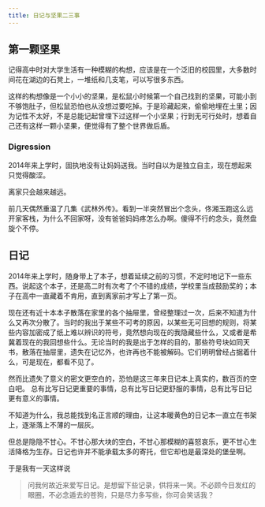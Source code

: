 ```yaml
---
title: 日记与坚果二三事
---
```


## 第一颗坚果

记得高中时对大学生活有一种模糊的构想，应该是在一个泛旧的校园里<!--more-->，大多数时间花在湖边的石凳上，一堆纸和几支笔，可以写很多东西。

这样的构想像是一个小小的坚果，是松鼠小时候第一个自己找到的坚果，可能小到不够饱肚子，但松鼠恐怕也从没想过要吃掉。于是珍藏起来，偷偷地埋在土里；因为记性不太好，不是总能记起曾埋下过这样一个小坚果；行到无可行处时，想着自己还有这样一颗小坚果，便觉得有了整个世界做后盾。

### Digression

2014年来上学时，固执地没有让妈妈送我。当时自以为是独立自主，现在想起来只觉得酸涩。

离家只会越来越远。

前几天偶然重温了几集《武林外传》。看到一半突然冒出个念头，佟湘玉跑这么远开家客栈，为什么不回家呀，没有爸爸妈妈疼怎么办啊。傻得不行的念头，竟然盘旋个不停。

## 日记

2014年来上学时，随身带上了本子，想着延续之前的习惯，不定时地记下一些东西。说起这个本子，还是高二时有次考了个不错的成绩，学校里当成鼓励奖的；本子在高中一直藏着不肯用，直到离家前才写上了第一页。

现在还有近十本本子散落在家里的各个抽屉里，曾经整理过一次，后来不知道为什么又再次分散了。当时的我出于某些不可考的原因，以某些无可回想的规则，将某些内容加密成了纸上难以辨识的符号，竟然想向现在的我隐藏些什么，又或者是希冀着现在的我回想些什么。无论当时的我是出于怎样的目的，那些符号块如同天书，散落在抽屉里，遗失在记忆外，也许再也不能被解码。它们明明曾经占据着什么，可是现在，都看不见了。

然而比遗失了意义的密文更空白的，恐怕是这三年来日记本上真实的，数百页的空白吧。 总有比写日记更重要的事情，总有比写日记更舒服的事情，总有比写日记更有意义的事情。

不知道为什么，我总能找到名正言顺的理由，让这本暖黄色的日记本一直立在书架上，逐渐落上不薄的一层灰。

但总是隐隐不甘心。不甘心那大块的空白，不甘心那模糊的喜怒哀乐，更不甘心生活降格为生存。日记也许并不能承载太多的寄托，但它却也是最深处的堡垒啊。

于是我有一天这样说
> 问我何故近来爱写日记。是想留下些记录，供将来一笑。不必顾今日发红的眼圈，不必念遁去的苍狗，只是尽力多写些，你可会笑话我？